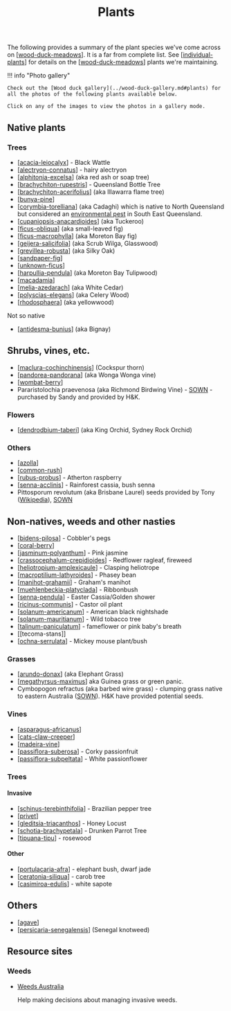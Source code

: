 ﻿---
tags: gardens
title: Plants
type: note
---
The following provides a summary of the plant species we've come across on [[wood-duck-meadows]]. It is a far from complete list. See [[individual-plants]] for details on the [[wood-duck-meadows]] plants we're maintaining.

!!! info "Photo gallery"

    Check out the [Wood duck gallery](../wood-duck-gallery.md#plants) for all the photos of the following plants available below.

    Click on any of the images to view the photos in a gallery mode.

## Native plants

### Trees

- [[acacia-leiocalyx]] - Black Wattle
- [[alectryon-connatus]] - hairy alectryon
- [[alphitonia-excelsa]] (aka red ash or soap tree)
- [[brachychiton-rupestris]] - Queensland Bottle Tree
- [[brachychiton-acerifolius]] (aka Illawarra flame tree)
- [[bunya-pine]]
- [[corymbia-torelliana]] (aka Cadaghi) which is native to North Queensland but considered an [environmental pest](https://weeds.brisbane.qld.gov.au/weeds/cadaghi) in South East Queensland.
- [[cupaniopsis-anacardioides]] (aka Tuckeroo) 
- [[ficus-obliqua]] (aka small-leaved fig)
- [[ficus-macrophylla]] (aka Moreton Bay fig)
- [[geijera-salicifolia]] (aka Scrub Wilga, Glasswood)
- [[grevillea-robusta]] (aka Silky Oak)
- [[sandpaper-fig]]
- [[unknown-ficus]]
- [[harpullia-pendula]] (aka Moreton Bay Tulipwood)
- [[macadamia]]
- [[melia-azedarach]] (aka White Cedar)
- [[polyscias-elegans]] (aka Celery Wood)
- [[rhodosphaera]] (aka yellowwood)

Not so native

- [[antidesma-bunius]] (aka Bignay) 

## Shrubs, vines, etc.

- [[maclura-cochinchinensis]] (Cockspur thorn)
- [[pandorea-pandorana]] (aka Wonga Wonga vine)
- [[wombat-berry]]
- Pararistolochia praevenosa (aka Richmond Birdwing Vine) - [SOWN](https://sown.com.au/pararistolochia-praevenosa-aristolochiaceae-richmond-birdwing-vine-2/) - purchased by Sandy and provided by H&K.

### Flowers

- [[dendrodbium-taberi]] (aka King Orchid, Sydney Rock Orchid)

### Others

- [[azolla]]
- [[common-rush]] 
- [[rubus-probus]] - Atherton raspberry
- [[senna-acclinis]] - Rainforest cassia, bush senna
- Pittosporum revolutum (aka Brisbane Laurel) seeds provided by Tony ([Wikipedia](https://en.wikipedia.org/wiki/Pittosporum_revolutum)), [SOWN](http://sown.com.au/pittosporum-revolutum-pittosporaceae-brisbane-laurel)

## Non-natives, weeds and other nasties

- [[bidens-pilosa]] - Cobbler's pegs
- [[coral-berry]]
- [[jasminum-polyanthum]] - Pink jasmine
- [[crassocephalum-crepidioides]] - Redflower ragleaf, fireweed
- [[heliotropium-amplexicaule]] - Clasping heliotrope
- [[macroptilium-lathyroides]] - Phasey bean
- [[manihot-grahamii]] - Graham's manihot
- [[muehlenbeckia-platyclada]] - Ribbonbush
- [[senna-pendula]] - Easter Cassia/Golden shower
- [[ricinus-communis]] - Castor oil plant
- [[solanum-americanum]] - American black nightshade
- [[solanum-mauritianum]] - Wild tobacco tree
- [[talinum-paniculatum]] - fameflower or pink baby's breath
- [[tecoma-stans]]
- [[ochna-serrulata]] - Mickey mouse plant/bush

### Grasses

- [[arundo-donax]] (aka Elephant Grass)
- [[megathyrsus-maximus]] aka Guinea grass or green panic.
- Cymbopogon refractus (aka barbed wire grass) - clumping grass native to eastern Australia ([SOWN](https://sown.com.au/cymbopogon-refractus-poaceae-barbed-wire-grass/)). H&K have provided potential seeds.

### Vines

- [[asparagus-africanus]]
- [[cats-claw-creeper]]
- [[madeira-vine]]
- [[passiflora-suberosa]] - Corky passionfruit
- [[passiflora-subpeltata]] - White passionflower

### Trees

#### Invasive

- [[schinus-terebinthifolia]] - Brazilian pepper tree
- [[privet]]
- [[gleditsia-triacanthos]] - Honey Locust
- [[schotia-brachypetala]] - Drunken Parrot Tree
- [[tipuana-tipu]] - rosewood

#### Other

- [[portulacaria-afra]] - elephant bush, dwarf jade
- [[ceratonia-siliqua]] - carob tree
- [[casimiroa-edulis]] - white sapote 

## Others

- [[agave]]
- [[persicaria-senegalensis]] (Senegal knotweed)

## Resource sites

### Weeds

- [Weeds Australia](https://weeds.org.au/)

    Help making decisions about managing invasive weeds.

[//begin]: # "Autogenerated link references for markdown compatibility"
[wood-duck-meadows]: ../wood-duck-meadows "Wood duck meadows"
[individual-plants]: ../individual-plants/individual-plants "Individual plants"
[acacia-leiocalyx]: acacia-leiocalyx "Acacia leiocalyx (Black Wattle)"
[alectryon-connatus]: alectryon-connatus "Alectryon connatus (hairy alectryon)"
[alphitonia-excelsa]: alphitonia-excelsa "Alphitonia excelsa (aka Soap tree, red ash)"
[brachychiton-rupestris]: brachychiton-rupestris "Brachychiton rupestris (Queensland Bottle Tree)"
[brachychiton-acerifolius]: brachychiton-acerifolius "Brachychiton acerifolius (Illawarra flame tree)"
[bunya-pine]: bunya-pine "Bunya Pine"
[corymbia-torelliana]: corymbia-torelliana "Corymbia Torelliana (Cadaghi)"
[cupaniopsis-anacardioides]: cupaniopsis-anacardioides "Cupaniopsis anacardioides (Tuckeroo)"
[ficus-obliqua]: ficus-obliqua "Ficus obliqua (Small-leaved fig)"
[ficus-macrophylla]: ficus-macrophylla "Ficus macrophylla (Moreton Bay fig)"
[geijera-salicifolia]: geijera-salicifolia "Geijera salicifolia (Scrub Wilga, Glasswood)"
[grevillea-robusta]: grevillea-robusta "Grevillea robusta (Silky Oak)"
[sandpaper-fig]: sandpaper-fig "Sandpaper fig"
[unknown-ficus]: ../individual-plants/unknown-ficus "Unknown ficus"
[harpullia-pendula]: harpullia-pendula "Harpullia Pendula (Moreton Bay Tulipwood)"
[macadamia]: macadamia "Macadamia"
[melia-azedarach]: melia-azedarach "Melia azedarach (white cedar)"
[polyscias-elegans]: polyscias-elegans "Polyscias elegans (aka Celery Wood)"
[rhodosphaera]: rhodosphaera "Rhodosphaera (deep yellowwood, yellow cedar)"
[antidesma-bunius]: antidesma-bunius "Antidesma bunius (Bignay)"
[maclura-cochinchinensis]: maclura-cochinchinensis "Maclura cochinchinensis (Cockspur thorn)"
[pandorea-pandorana]: pandorea-pandorana "Pandorea pandorana (Wonga Wonga vine)"
[wombat-berry]: wombat-berry "Wombat Berry"
[dendrodbium-taberi]: dendrodbium-taberi "Dendrodbium taberi (King Orchid)"
[azolla]: azolla "Azola"
[common-rush]: common-rush "Common Rush"
[rubus-probus]: rubus-probus "Rubus probus (Atherton raspberry)"
[senna-acclinis]: senna-acclinis "Senna acclinis (rainforest cassia or brush senna)"
[bidens-pilosa]: bidens-pilosa "Bidens pilosa (Cobbler's Pegs)"
[coral-berry]: coral-berry "Coral Berry (Symphoricarpos orbiculatus)"
[jasminum-polyanthum]: jasminum-polyanthum "Jasminum polyanthum (Pink Jasmine)"
[crassocephalum-crepidioides]: crassocephalum-crepidioides "Crassocephalum crepidioides (aka Redflower ragleaf, fireweed)"
[heliotropium-amplexicaule]: heliotropium-amplexicaule "Heliotropium amplexicaule (Clasping heliotrope)"
[macroptilium-lathyroides]: macroptilium-lathyroides "Macroptilium lathyroides (Phasey Bean)"
[manihot-grahamii]: manihot-grahamii "Manihot Grahamii (Graham's Manihot)"
[muehlenbeckia-platyclada]: muehlenbeckia-platyclada "Muehlenbeckia platyclada (aka Ribbonbush)"
[senna-pendula]: senna-pendula "Senna pendula (Easter Cassia)"
[ricinus-communis]: ricinus-communis "Ricinus communis (Castor oil plant)"
[solanum-americanum]: solanum-americanum "Solanum americanum (American black nightshade)"
[solanum-mauritianum]: solanum-mauritianum "Solanum mauritianum (aka Wild tobacco tree)"
[talinum-paniculatum]: talinum-paniculatum "Talinum paniculatum (Pink baby's breath)"
[ochna-serrulata]: ochna-serrulata "Ochna serrulata (Mickey Mouse Plant)"
[arundo-donax]: arundo-donax "Arundo donax (Elephant Grass)"
[megathyrsus-maximus]: megathyrsus-maximus "Megathyrsus maximus (Guinea grass)"
[asparagus-africanus]: asparagus-africanus "Asparagus africanus (Climbing asparagus fern)"
[cats-claw-creeper]: cats-claw-creeper "Cat's claw creeper (Dolichandra unguis-cati)"
[madeira-vine]: madeira-vine "Madeira vine (Anredera cordifolia)"
[passiflora-suberosa]: passiflora-suberosa "Passiflora suberosa (Corky passion vine)"
[passiflora-subpeltata]: passiflora-subpeltata "Passiflora subpeltata (White passionflower)"
[schinus-terebinthifolia]: schinus-terebinthifolia "Schinus Terebinthifolia (Brazilian pepper tree)"
[privet]: privet "Privet"
[gleditsia-triacanthos]: gleditsia-triacanthos "Gleditsia triacanthos (Honey Locust)"
[schotia-brachypetala]: schotia-brachypetala "Schotia brachypetala (Drunken Parrot Tree)"
[tipuana-tipu]: tipuana-tipu "Tipuana tipu (Rosewood)"
[portulacaria-afra]: portulacaria-afra "Portulacaria afra (Elephant bush)"
[ceratonia-siliqua]: ceratonia-siliqua "Ceratonia siliqua (Carob tree)"
[casimiroa-edulis]: casimiroa-edulis "Casimiroa edulis (White sapote)"
[agave]: agave "Agave"
[persicaria-senegalensis]: persicaria-senegalensis "Senegal knotweed (Persicaria senegalensis)"
[//end]: # "Autogenerated link references"